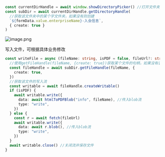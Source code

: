 ```typescript
const currentDirHandle = await window.showDirectoryPicker() //打开文件夹选择器并获得该文件夹的句柄
const subDir = await currentDirHandle.getDirectoryHandle(
  //获取该文件夹中的某个字文件夹，如果没有则创建
  `${formData.value.enterpriseName}-入会信息`,
  { create: true }
)
```

![image.png](https://cdn.nlark.com/yuque/0/2024/png/28277659/1718259039229-8ba68b60-7ade-44ce-a1ce-e14caf5f36a4.png#averageHue=%23282724&clientId=u2b01b808-aaf9-4&from=paste&height=448&id=u05fd63da&originHeight=448&originWidth=800&originalType=binary&ratio=1&rotation=0&showTitle=false&size=83234&status=done&style=none&taskId=u3837f68a-31a4-478a-b17b-e94d5a5c371&title=&width=800)

写入文件，可根据具体业务修改

```typescript
const writeFile = async (fileName: string, isPDF = false, fileUrl?: string) => {
  //使用getFileHandle(fileName, {create: true})获取某个文件的句柄，如果没有该文件则创建
  const fileHandle = await subDir.getFileHandle(fileName, {
    create: true,
  })
  //获取该文件的写入流
  const writable = await fileHandle.createWritable()
  if (isPDF) {
    await writable.write({
      data: await htmlToPDFBlob("info", fileName), //传入blob流
      type: "write",
    })
  } else {
    const r = await fetch(fileUrl)
    await writable.write({
      data: await r.blob(), //传入blob流
      type: "write",
    })
  }
  await writable.close() //关闭流并保存文件
}
```
